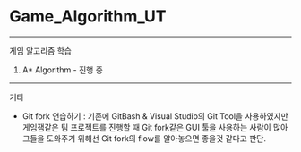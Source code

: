# Game_Algorithm_UT
---
게임 알고리즘 학습  

1. A* Algorithm - 진행 중
---
기타  

- Git fork 연습하기 : 기존에 GitBash & Visual Studio의 Git Tool을 사용하였지만 게임잼같은 팀 프로젝트를 진행할 때 Git fork같은 GUI 툴을 사용하는 사람이 많아 그들을 도와주기 위해선 Git fork의 flow를 알아놓으면 좋을것 같다고 판단.
